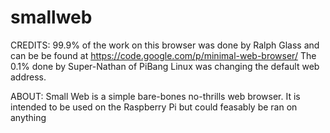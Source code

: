 smallweb
=====================

CREDITS:
99.9% of the work on this browser was done by Ralph Glass and can be 
be found at https://code.google.com/p/minimal-web-browser/
The 0.1% done by Super-Nathan of PiBang Linux was changing the default
web address.

ABOUT:
Small Web is a simple bare-bones no-thrills web browser. It is intended
to be used on the Raspberry Pi but could feasably be ran on anything

